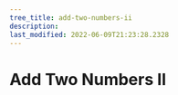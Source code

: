 ```yaml
---
tree_title: add-two-numbers-ii
description: 
last_modified: 2022-06-09T21:23:28.2328
---
```


# Add Two Numbers II
